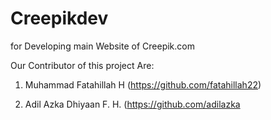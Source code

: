 # Creepikdev
for Developing main Website of Creepik.com

Our Contributor of this project Are:

1. Muhammad Fatahillah H (https://github.com/fatahillah22)

2. Adil Azka Dhiyaan F. H. (https://github.com/adilazka